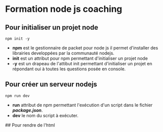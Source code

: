 # Formation node js coaching

## Pour initialiser un projet node

``` console
npm init -y
```

* **npm** est le gestionnaire de packet pour node js il permet d'installer des librairies developpées par la communauté nodejs.
* **init** est un attribut pour npm permettant d'initialiser un projet node
* **-y** est un drapeau de l'attibut init permettant d'initialiser un projet en répondant oui à toutes les questions posée en console.


## Pour créer un serveur nodejs

``` console
npm run dev
```

* **run** attribut de npm permettant l'exécution d'un script dans le fichier ***package.json***.
* **dev** le nom du script à exécuter.

## Pour rendre de l'html
